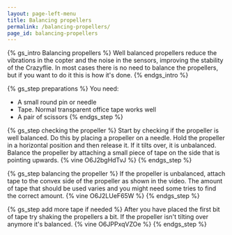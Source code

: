 ```yaml
---
layout: page-left-menu
title: Balancing propellers
permalink: /balancing-propellers/
page_id: balancing-propellers
---
```


{% gs_intro Balancing propellers %}
Well balanced propellers reduce the vibrations in the copter and the noise in the
sensors, improving the stability of the Crazyflie. In most cases there is no 
need to balance the propellers, but if you want to do it this is how it's done.
{% endgs_intro %}

{% gs_step preparations %}
You need:

* A small round pin or needle
* Tape. Normal transparent office tape works well
* A pair of scissors
{% endgs_step %}

{% gs_step checking the propeller %}
Start by checking if the propeller is well balanced. Do this by
placing a propeller on a needle. Hold the propeller in a horizontal
position and then release it. If it tilts over, it is unbalanced. Balance
the propeller by attaching a small piece of tape on the side that is
pointing upwards.
{% vine O6J2bgHdTvJ %}
{% endgs_step %}

{% gs_step balancing the propeller %}
If the propeller is unbalanced, attach tape to the convex side of the
propeller as shown in the video. The amount of tape that should be used
varies and you might need some tries to find the correct amount.
{% vine O6J2LUeF65W %}
{% endgs_step %}

{% gs_step add more tape if needed %}
After you have placed the first bit of tape try shaking the propellers a
bit. If the propeller isn't tilting over anymore it's balanced.
{% vine O6JPPxqVZOe %}
{% endgs_step %}
